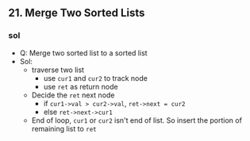 ## 21. Merge Two Sorted Lists
### sol
- Q: Merge two sorted list to a sorted list
- Sol:
    - traverse two list
        - use `cur1` and `cur2` to track node
        - use `ret` as return node
    - Decide the `ret` next node
        - if `cur1->val > cur2->val`,  `ret->next = cur2`
        - else `ret->next->cur1` 
    - End of loop, `cur1` or `cur2` isn't end of list. So insert the portion of remaining list to `ret`
